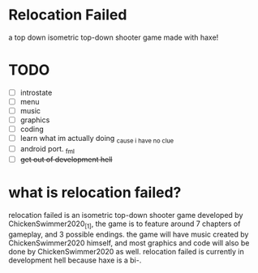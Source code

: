 # Relocation Failed
a top down isometric top-down shooter game made with haxe!

# TODO
- [ ] introstate
- [ ] menu
- [ ] music
- [ ] graphics
- [ ] coding
- [ ] learn what im actually doing <sub>cause i have no clue</sub>
- [ ] android port. <sub>fml</sub>
- [ ] ~~get out of development hell~~

# what is relocation failed?
relocation failed is an isometric top-down shooter game developed by ChickenSwimmer2020<sub>[1]</sub>, the game is to feature around 7 chapters of gameplay, and 3 possible endings. the game will have music created by ChickenSwimmer2020 himself, and most graphics and code will also be done by ChickenSwimmer2020 as well. relocation failed is currently in development hell because haxe is a bi-.
